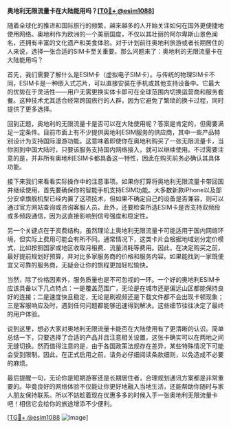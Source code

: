 **奥地利无限流量卡在大陆能用吗？[[TG💪+ @esim1088](https://t.me/s/esim1088)]**

随着全球化的推进和国际旅行的频繁，越来越多的人开始关注如何在国外更便捷地使用网络。奥地利作为欧洲的一个美丽国度，不仅以其壮丽的阿尔卑斯山景色闻名，还拥有丰富的文化遗产和美食体验。对于计划前往奥地利旅游或者长期居住的人来说，选择一张合适的SIM卡至关重要。那么问题来了：奥地利的无限流量卡在大陆能用吗？

首先，我们需要了解什么是ESIM卡（虚拟电子SIM卡）。与传统的物理SIM卡不同，ESIM卡是一种嵌入式芯片，可以直接安装在手机或其他支持设备中。它最大的优势在于灵活性——用户无需更换实体卡即可在全球范围内切换运营商和服务套餐。这种技术尤其适合经常跨国旅行的人群，因为它避免了繁琐的换卡过程，同时提供了更多选择。

回到正题，奥地利的无限流量卡是否可以在大陆使用呢？答案是肯定的，但需要满足一定条件。目前市面上有不少提供奥地利ESIM服务的供应商，其中一些产品特别设计为支持国际漫游功能。这意味着即使你在奥地利购买了一张无限流量卡，当你回到中国大陆时，只要该服务支持国内网络接入，就可以继续使用。不过需要注意的是，并非所有奥地利ESIM卡都具备这一特性，因此在购买前务必确认其具体功能。

接下来我们来看看实际操作中的注意事项。如果你打算将奥地利无限流量卡带回国并继续使用，首先要确保你的智能手机支持ESIM功能。大多数新款iPhone以及部分安卓旗舰机型已经内置了这项技术，但如果不确定自己的设备是否兼容，则可以通过官方网站查询或咨询客服人员。此外，还要检查所选ESIM卡是否支持双频段或多频段通信，因为这直接影响到信号强度和稳定性。

另一个关键点在于资费结构。虽然理论上奥地利无限流量卡可能适用于国内网络环境，但实际上费用可能会有所不同。通常情况下，这类卡片会根据地域划分定价模式，比如按照国家或地区收取月租费、流量消耗等费用。因此，在决定购买之前，最好提前规划好预算，并对比多家服务商的价格和服务内容。如果能找到一家既便宜又可靠的服务商，无疑会让你的旅程更加轻松愉快。

当然，除了价格因素外，服务质量也是不可忽视的一环。一个好的奥地利ESIM卡应该具备以下几点特点：一是覆盖范围广，无论是在城市还是偏远山区都能保持良好的连接；二是速度快且稳定，无论是刷视频还是下载文件都不会出现卡顿现象；三是客服响应及时，遇到任何问题都能够迅速得到解决。这些细节往往决定了最终的用户体验。

说到这里，想必大家对奥地利无限流量卡能否在大陆使用有了更清晰的认识。简单总结一下，只要选择了合适的产品并且注意相关设置，这张卡确实可以在两地之间无缝切换。然而值得注意的是，由于各国政策法规存在差异，某些特殊情况下可能会受到限制。因此，在正式启用之前，请务必仔细阅读条款细则，以免造成不必要的麻烦。

最后提醒一句，无论你是短期游客还是长期居住者，合理规划通讯方案都是非常重要的。毕竟良好的网络体验不仅能让你更好地融入当地生活，还能帮助你随时与家人朋友保持联系。所以不妨趁着现在优惠多多的时候入手一张奥地利无限流量卡吧！相信它会给你的旅途增添不少便利。

[[TG💪+ @esim1088](https://t.me/s/esim1088) ![Image](https://i.postimg.cc/4NQfJmqS/Snipaste-2025-05-13-00-14-12.png)]